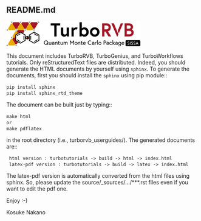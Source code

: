 README.md
--------------------------------------

<img src="logo/turborvb_logo.png" width="70%">

This document includes TurboRVB, TurboGenius, and TurboWorkflows tutorials. Only reStructuredText files are distributed. Indeed, you should generate the HTML documents by yourself using `sphinx`. To generate the documents, first you should install the `sphinx` using pip module::

    pip install sphinx
    pip install sphinx_rtd_theme

The document can be built just by typing::

    make html
    or
    make pdflatex
    
in the root directory (i.e., turborvb_userguides/). The generated documents are::

     html version : turbotutorials -> build -> html -> index.html
     latex-pdf version : turbotutorials -> build -> latex -> index.html

The latex-pdf version is automatically converted from the html files using sphinx. So, please update the source/_sources/.../***.rst files even if you want to edit the pdf one.
   
Enjoy :-)

Kosuke Nakano

